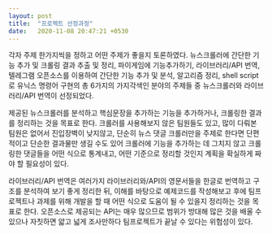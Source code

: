 ```yaml
---
layout: post
title:  "프로젝트 선정과정"
date:   2020-11-08 20:47:21 +0530
---
```

 각자 주제 한가지씩을 정하고 어떤 주제가 좋을지 토론하였다. 뉴스크롤러에 간단한 기능 추가 및 크롤링 결과 추출 및 정리, 파이게임에 기능추가하기, 라이브러리/API 번역, 텔레그램 오픈소스를 이용하여 간단한 기능 추가 및 분석, 알고리즘 정리, shell script로 유닉스 명령어 구현의 총 6가지의 가지각색인 분야의 주제들 중 뉴스크롤러와 라이브러리/API 번역이 선정되었다.

 제공된 뉴스크롤러를 분석하고 핵심문장을 추가하는 기능을 추가하거나, 크롤링한 결과를 정리하는 것을 목표로 한다. 크롤러를 사용해보지 않은 팀원들도 있고, 많이 다뤄본 팀원은 없어서 진입장벽이 낮지않고, 단순히 뉴스 댓글 크롤러만을 주제로 한다면 단편적이고 단순한 결과물만 생길 수도 있어 크롤러에 기능을 추가하는 데 그치지 않고 크롤링한 댓글들을 어떤 식으로 통계내고, 어떤 기준으로 정리할 것인지 계획을 확실하게 짜야 할 필요성이 있다.
 
 라이브러리/API 번역은 여러가지 라이브러리와/API의 영문서들을 한글로 번역하고 구조를 분석하여 보기 좋게 정리한 뒤, 이해를 바탕으로 예제코드를 작성해보고 후에 팀프로젝트나 과제를 위해 개발을 할 때 어떤 식으로 도움이 될 수 있을지 정리하는 것을 목표로 한다. 오픈소스로 제공되는 API는 매우 많으므로 범위가 방대해 많은 것을 배울 수 있으나 자칫하면 얇고 넓게 조사만하다 팀프로젝트가 끝날 수 있다는 위험성이 있다.




